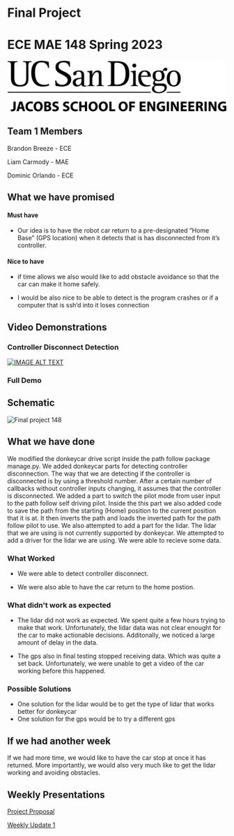 # Final Project
# ECE MAE 148 Spring 2023
![UCSD Logo](UCSDLogo.jpeg)
## Team 1 Members

Brandon Breeze - ECE
  
Liam Carmody - MAE
  
Dominic Orlando - ECE

## What we have promised

#### Must have

- Our idea is to have the robot car return to a pre-designated “Home Base” (GPS location) when it detects that is has disconnected from it’s controller. 

#### Nice to have

- if time allows we also would like to add obstacle avoidance so that the car can make it home safely.

- I would be also nice to be able to detect is the program crashes or if a computer that is ssh’d into it loses connection 

## Video Demonstrations

### Controller Disconnect Detection 

[![IMAGE ALT TEXT](http://img.youtube.com/vi/uU5O4HXrWTc/0.jpg)](http://www.youtube.com/watch?v=uU5O4HXrWTc "Video Title")

### Full Demo

## Schematic

![Final project 148](https://github.com/UCSD-ECEMAE-148/spring-2023-final-project-team-1/assets/114778470/76e8333f-72be-42fc-831b-960b75d53a79)


## What we have done

We modified the donkeycar drive script inside the path follow package manage.py. We added donkeycar parts for detecting controller disconnection. The way that we are detecting if the controller is disconnected is by using a threshold number. After a certain number of callbacks without controller inputs changing, it assumes that the controller is disconnected. We added a part to switch the pilot mode from user input to the path follow self driving pilot. Inside the this part we also added code to save the path from the starting (Home) position to the current position that it is at. It then inverts the path and loads the inverted path for the path follow pilot to use. We also attempted to add a part for the lidar. The lidar that we are using is not currently supported by donkeycar. We attempted to add a driver for the lidar we are using. We were able to recieve some data.

### What Worked

- We were able to detect controller disconnect. 

- We were also able to have the car return to the home postion.

### What didn't work as expected

- The lidar did not work as expected. We spent quite a few hours trying to make that work. Unfortunately, the lidar data was not clear enought for the car to make actionable decisions. Additonally, we noticed a large amount of delay in the data.

- The gps also in final testing stopped receiving data. Which was quite a set back. Unfortunately, we were unable to get a video of the car working before this happened.

### Possible Solutions

- One solution for the lidar would be to get the type of lidar that works better for donkeycar
- One solution for the gps would be to try a different gps

## If we had another week

If we had more time, we would like to have the car stop at once it has returned. More importantly, we would also very much like to get the lidar working and avoiding obstacles.

## Weekly Presentations
[Project Proposal](https://docs.google.com/presentation/d/1qEtfq2pOg_nVsMLH8ufqDtqr5y_wK0nWoPhvqwehMsQ/edit?usp=sharing)

[Weekly Update 1](https://docs.google.com/presentation/d/1sYh_EFIsonskD8AUsqKGqOPb3pKjL_P4ma7JfMe9Sg0/edit?usp=sharing)
